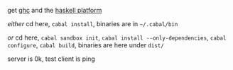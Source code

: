 get [ghc][ghc] and the [haskell platform][hp]

_either_ cd here, `cabal install`, binaries are in `~/.cabal/bin`

_or_ cd here, `cabal sandbox init`, `cabal install --only-dependencies`, `cabal
configure`, `cabal build`, binaries are here under `dist/`

server is 0k, test client is ping

[ghc]: http://www.haskell.org/ghc/
[hp]: http://www.haskell.org/platform/
